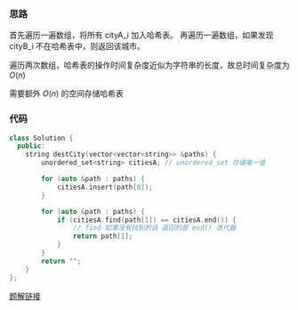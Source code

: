 ### 思路

首先遍历一遍数组，将所有 cityA_i 加入哈希表。
再遍历一遍数组，如果发现 cityB_i 不在哈希表中，则返回该城市。

遍历两次数组，哈希表的操作时间复杂度近似为字符串的长度，故总时间复杂度为 $O(n)$  

需要额外 $O(n)$ 的空间存储哈希表

### 代码

```cpp
class Solution {
  public:
    string destCity(vector<vector<string>> &paths) {
        unordered_set<string> citiesA; // unordered_set 存储唯一值

        for (auto &path : paths) {
            citiesA.insert(path[0]);
        }

        for (auto &path : paths) {
            if (citiesA.find(path[1]) == citiesA.end()) { 
                // find 如果没有找到的话 返回的是 end() 迭代器
                return path[1];
            }
        }
        return "";
    }
};
```

[题解链接](https://leetcode-cn.com/problems/destination-city/solution/lc1436-fengwei2002-ha-xi-biao-c-by-fengw-vskc/)